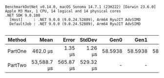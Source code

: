 ```

BenchmarkDotNet v0.14.0, macOS Sonoma 14.7.1 (23H222) [Darwin 23.6.0]
Apple M3 Max, 1 CPU, 14 logical and 14 physical cores
.NET SDK 9.0.100
  [Host]     : .NET 9.0.0 (9.0.24.52809), Arm64 RyuJIT AdvSIMD
  DefaultJob : .NET 9.0.0 (9.0.24.52809), Arm64 RyuJIT AdvSIMD


```
| Method  | Mean        | Error     | StdDev    | Gen0    | Gen1    | Gen2    | Allocated |
|-------- |------------:|----------:|----------:|--------:|--------:|--------:|----------:|
| PartOne |    462.0 μs |   1.35 μs |   1.26 μs | 58.5938 | 58.5938 | 58.5938 | 185.28 KB |
| PartTwo | 53,588.7 μs | 565.87 μs | 529.32 μs |       - |       - |       - | 862.25 KB |
